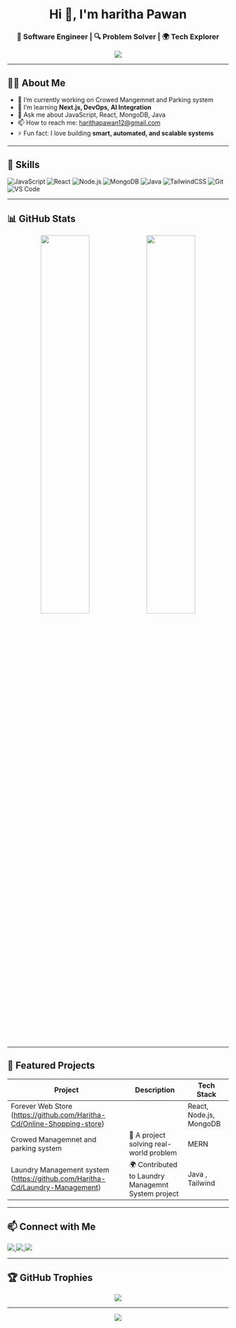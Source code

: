 <!-- Profile Header -->
<h1 align="center">Hi 👋, I'm haritha Pawan </h1>
<h3 align="center">🚀 Software Engineer | 🔍 Problem Solver | 🌍 Tech Explorer</h3>

<p align="center">
  <img src="https://readme-typing-svg.demolab.com/?lines=Full-Stack%20Developer;Open-Source%20Contributor;MERN%20Stack%20Expert;Always%20learning%20new%20things!&center=true&width=500&height=50">
</p>

---

<!-- About Me -->
## 🙋‍♂️ About Me

- 🔭 I’m currently working on  Crowed Mangemnet and Parking system
- 🌱 I’m learning **Next.js, DevOps, AI Integration**
- 💬 Ask me about JavaScript, React, MongoDB, Java
- 📫 How to reach me: harithapawan12@gmail.com 
- ⚡ Fun fact: I love building **smart, automated, and scalable systems**

---

<!-- Skills -->
## 🚀 Skills

![JavaScript](https://img.shields.io/badge/-JavaScript-F7DF1E?style=flat&logo=javascript)
![React](https://img.shields.io/badge/-React-61DAFB?style=flat&logo=react)
![Node.js](https://img.shields.io/badge/-Node.js-339933?style=flat&logo=node.js)
![MongoDB](https://img.shields.io/badge/-MongoDB-47A248?style=flat&logo=mongodb)
![Java](https://img.shields.io/badge/-Java-007396?style=flat&logo=java)
![TailwindCSS](https://img.shields.io/badge/-Tailwind%20CSS-38B2AC?style=flat&logo=tailwind-css)
![Git](https://img.shields.io/badge/-Git-F05032?style=flat&logo=git)
![VS Code](https://img.shields.io/badge/-VS%20Code-007ACC?style=flat&logo=visual-studio-code)

---

<!-- GitHub Stats -->
## 📊 GitHub Stats

<p align="center">
  <img src="https://github-readme-stats.vercel.app/api?username=YOUR_USERNAME&show_icons=true&theme=radical" width="47%" />
  <img src="https://github-readme-streak-stats.herokuapp.com/?user=YOUR_USERNAME&theme=radical" width="47%" />
</p>

---

<!-- Projects -->
## 📌 Featured Projects

| Project | Description | Tech Stack |
|--------|-------------|------------|
| Forever Web Store (https://github.com/Haritha-Cd/Online-Shopping-store) || React, Node.js, MongoDB 
| Crowed Managemnet and parking system | 🧠 A project solving real-world problem | MERN |
| Laundry Management system (https://github.com/Haritha-Cd/Laundry-Management) | 🌍 Contributed to Laundry Managemnt System project | Java , Tailwind |

---

<!-- Connect -->
## 📫 Connect with Me

<p align="left">
  <a href="https://linkedin.com/in/yourusername" target="_blank">
    <img src="https://img.shields.io/badge/LinkedIn-0077B5?style=flat&logo=linkedin" />
  </a>
  <a href="https://twitter.com/yourusername" target="_blank">
    <img src="https://img.shields.io/badge/Twitter-1DA1F2?style=flat&logo=twitter" />
  </a>
  <a href="https://dev.to/yourusername" target="_blank">
    <img src="https://img.shields.io/badge/DEV.to-000000?style=flat&logo=dev.to" />
  </a>
</p>

---

<!-- GitHub Trophies -->
## 🏆 GitHub Trophies

<p align="center">
  <img src="https://github.githubassets.com/assets/pull-shark-default-498c279a747d.png" />
</p>

---

<!-- Visitors -->
<p align="center">
  <img src="https://komarev.com/ghpvc/?username=YOUR_USERNAME&label=Profile%20views&color=0e75b6&style=flat" />
</p>
